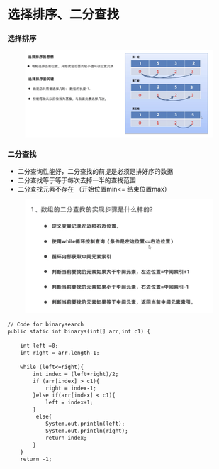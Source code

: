 # 选择排序、二分查找

### 选择排序

<figure><img src="../.gitbook/assets/Screen Shot 2022-11-01 at 5.28.05 PM.png" alt=""><figcaption></figcaption></figure>

### 二分查找

* 二分查询性能好，二分查找的前提是必须是排好序的数据
* 二分查找等于等于每次去掉一半的查找范围
* 二分查找元素不存在 （开始位置min<= 结束位置max）

<figure><img src="../.gitbook/assets/Screen Shot 2022-11-01 at 6.18.47 PM.png" alt=""><figcaption></figcaption></figure>

```
// Code for binarysearch
public static int binarys(int[] arr,int c1) {   
                                                
    int left =0;                                
    int right = arr.length-1;                   
                                                
    while (left<=right){                        
        int index = (left+right)/2;             
        if (arr[index] > c1){                   
            right = index-1;                    
        }else if(arr[index] < c1){              
            left = index+1;                     
        }                                       
         else{                                  
            System.out.println(left);           
            System.out.println(right);          
            return index;                       
        }                                       
    }                                           
    return -1;                                  
```
